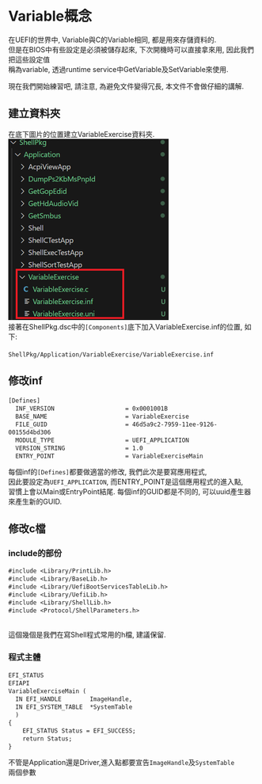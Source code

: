 # Variable概念
在UEFI的世界中, Variable與C的Variable相同, 都是用來存儲資料的.<br>
但是在BIOS中有些設定是必須被儲存起來, 下次開機時可以直接拿來用, 因此我們把這些設定值<br>
稱為variable, 透過runtime service中GetVariable及SetVariable來使用.<br>

現在我們開始練習吧, 請注意, 為避免文件變得冗長, 本文件不會做仔細的講解.<br>
## 建立資料夾
在底下圖片的位置建立VariableExercise資料夾.<br>
![Alt text](Image/VariableExercise_01.png)<br>
接著在ShellPkg.dsc中的<code>[Components]</code>底下加入VariableExercise.inf的位置, 如下:<br>
<code> ShellPkg/Application/VariableExercise/VariableExercise.inf</code><br>

## 修改inf
```
[Defines]
  INF_VERSION                    = 0x0001001B
  BASE_NAME                      = VariableExercise
  FILE_GUID                      = 46d5a9c2-7959-11ee-9126-00155d4bd306
  MODULE_TYPE                    = UEFI_APPLICATION
  VERSION_STRING                 = 1.0
  ENTRY_POINT                    = VariableExerciseMain
```
每個inf的<code>[Defines]</code>都要做適當的修改, 我們此次是要寫應用程式,<br>
因此要設定為<code>UEFI_APPLICATION</code>, 而ENTRY_POINT是這個應用程式的進入點, <br>
習慣上會以Main或EntryPoint結尾. 每個inf的GUID都是不同的, 可以uuid產生器來產生新的GUID.<br>

## 修改c檔
### include的部份
```
#include <Library/PrintLib.h>
#include <Library/BaseLib.h>
#include <Library/UefiBootServicesTableLib.h>
#include <Library/UefiLib.h>
#include <Library/ShellLib.h>
#include <Protocol/ShellParameters.h>
```
<br>這個幾個是我們在寫Shell程式常用的h檔, 建議保留.<br>

### 程式主體
```
EFI_STATUS
EFIAPI
VariableExerciseMain (
  IN EFI_HANDLE        ImageHandle,
  IN EFI_SYSTEM_TABLE  *SystemTable
  )
{
    EFI_STATUS Status = EFI_SUCCESS;
    return Status;
}
```
不管是Application還是Driver,進入點都要宣告<code>ImageHandle</code>及<code>SystemTable</code><br>
兩個參數
